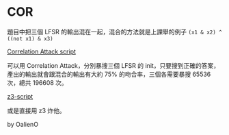 # COR

題目中把三個 LFSR 的輸出混在一起，混合的方法就是上課舉的例子 `(x1 & x2) ^ ((not x1) & x3)`

[Correlation Attack script](./solve1.py)

可以用 Correlation Attack，分別暴搜三個 LFSR 的 init，只要搜到正確的答案，產出的輸出就會跟混合的輸出有大約 75% 的吻合率，三個各需要暴搜 65536 次，總共 196608 次。

[z3-script](./solve2.py)

或是直接用 z3 炸他。

by OalienO